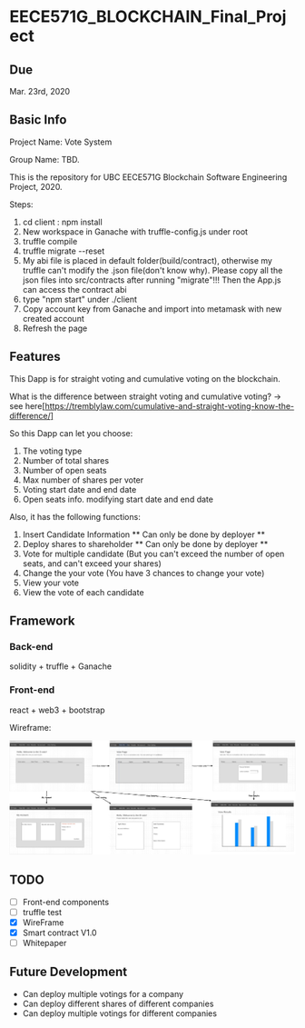 # EECE571G_BLOCKCHAIN_Final_Project
## Due
Mar. 23rd, 2020
## Basic Info
  Project Name: Vote System
  
  Group Name: TBD.
  
  This is the repository for UBC EECE571G Blockchain Software Engineering Project, 2020.
  
  Steps:
  1. cd client : npm install
  2. New workspace in Ganache with truffle-config.js under root
  3. truffle compile
  4. truffle migrate --reset
  5. My abi file is placed in default folder(build/contract), otherwise my truffle can't modify the .json file(don't know why). Please copy all the json files into src/contracts after running "migrate"!!! Then the App.js can access the contract abi
  6. type "npm start" under ./client
  7. Copy account key from Ganache and import into metamask with new created account
  9. Refresh the page
## Features
   This Dapp is for straight voting and cumulative voting on the blockchain.
   
   What is the difference between straight voting and cumulative voting? -> see here[https://tremblylaw.com/cumulative-and-straight-voting-know-the-difference/]
   
   So this Dapp can let you choose:
   
   1. The voting type
   2. Number of total shares
   3. Number of open seats
   4. Max number of shares per voter
   5. Voting start date and end date
   6. Open seats info. modifying start date and end date
   
   Also, it has the following functions:
   
   1. Insert Candidate Information ** Can only be done by deployer **
   2. Deploy shares to shareholder  ** Can only be done by deployer **
   3. Vote for multiple candidate (But you can't exceed the number of open seats, and can't exceed your shares)
   4. Change the your vote (You have 3 chances to change your vote)
   5. View your vote
   6. View the vote of each candidate

## Framework
### Back-end
solidity + truffle + Ganache

### Front-end
react + web3 + bootstrap

Wireframe:

![Image of wireframe](wireframe.jpg)

## TODO

- [ ] Front-end components
- [ ] truffle test
- [x] WireFrame
- [x] Smart contract V1.0
- [ ] Whitepaper

## Future Development

* Can deploy multiple votings for a company
* Can deploy different shares of different companies
* Can deploy multiple votings for different companies

